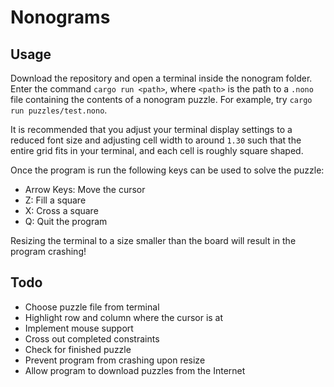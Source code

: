 # Nonograms

## Usage

Download the repository and open a terminal inside the nonogram folder. Enter the command `cargo run <path>`, where `<path>` is the path to a `.nono` file containing the contents of a nonogram puzzle. For example, try `cargo run puzzles/test.nono`.

It is recommended that you adjust your terminal display settings to a reduced font size and adjusting cell width to around `1.30` such that the entire grid fits in your terminal, and each cell is roughly square shaped.

Once the program is run the following keys can be used to solve the puzzle:

* Arrow Keys: Move the cursor
* Z: Fill a square
* X: Cross a square
* Q: Quit the program

Resizing the terminal to a size smaller than the board will result in the program crashing!


## Todo

* Choose puzzle file from terminal
* Highlight row and column where the cursor is at
* Implement mouse support
* Cross out completed constraints
* Check for finished puzzle
* Prevent program from crashing upon resize
* Allow program to download puzzles from the Internet